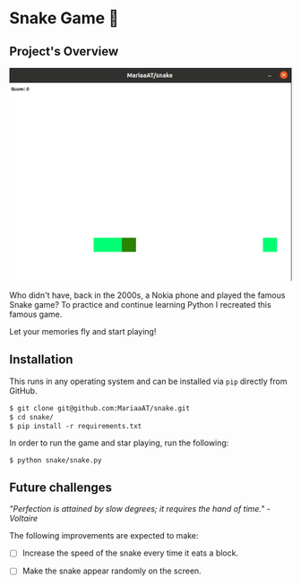 # Snake Game 🐍
## Project's Overview

![snake in action](doc/snake.gif)


Who didn't have, back in the 2000s, a Nokia phone and played the famous Snake game? To practice and continue learning Python 
I recreated this famous game. 

Let your memories fly and start playing!

## Installation

This runs in any operating system and can be installed via `pip` directly from GitHub.

```
$ git clone git@github.com:MariaaAT/snake.git
$ cd snake/
$ pip install -r requirements.txt
```

In order to run the game and star playing, run the following:

```
$ python snake/snake.py
```

## Future challenges

*"Perfection is attained by slow degrees; it requires the hand of time."*
                                                                        - *Voltaire*

The following improvements are expected to make:
- [ ] Increase the speed of the snake every time it eats a block.
- [ ] Make the snake appear randomly on the screen.




